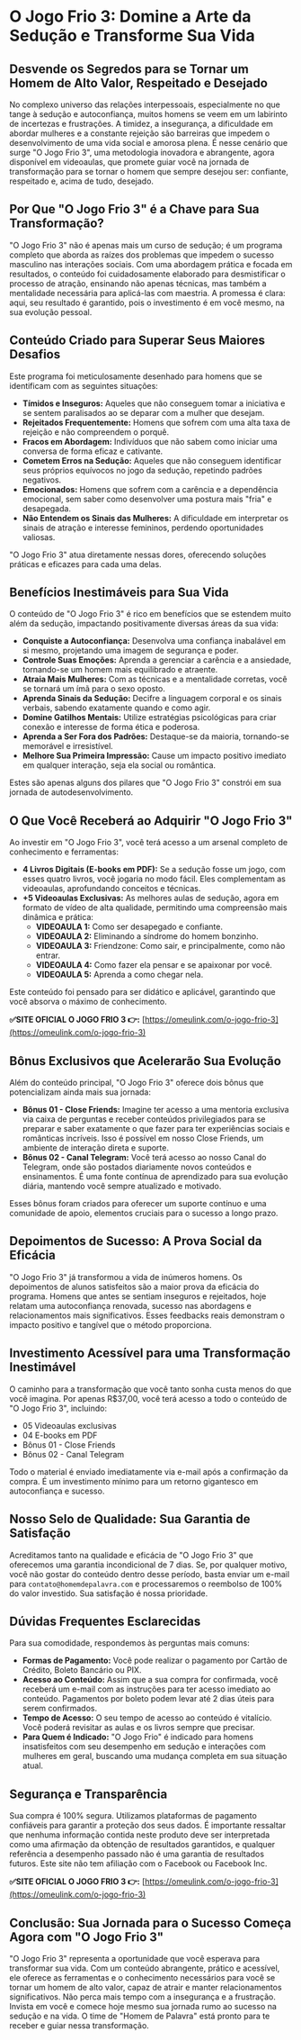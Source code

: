 # O Jogo Frio 3: Domine a Arte da Sedução e Transforme Sua Vida

## Desvende os Segredos para se Tornar um Homem de Alto Valor, Respeitado e Desejado

No complexo universo das relações interpessoais, especialmente no que tange à sedução e autoconfiança, muitos homens se veem em um labirinto de incertezas e frustrações. A timidez, a insegurança, a dificuldade em abordar mulheres e a constante rejeição são barreiras que impedem o desenvolvimento de uma vida social e amorosa plena. É nesse cenário que surge "O Jogo Frio 3", uma metodologia inovadora e abrangente, agora disponível em videoaulas, que promete guiar você na jornada de transformação para se tornar o homem que sempre desejou ser: confiante, respeitado e, acima de tudo, desejado.

## Por Que "O Jogo Frio 3" é a Chave para Sua Transformação?

"O Jogo Frio 3" não é apenas mais um curso de sedução; é um programa completo que aborda as raízes dos problemas que impedem o sucesso masculino nas interações sociais. Com uma abordagem prática e focada em resultados, o conteúdo foi cuidadosamente elaborado para desmistificar o processo de atração, ensinando não apenas técnicas, mas também a mentalidade necessária para aplicá-las com maestria. A promessa é clara: aqui, seu resultado é garantido, pois o investimento é em você mesmo, na sua evolução pessoal.

## Conteúdo Criado para Superar Seus Maiores Desafios

Este programa foi meticulosamente desenhado para homens que se identificam com as seguintes situações:

*   **Tímidos e Inseguros:** Aqueles que não conseguem tomar a iniciativa e se sentem paralisados ao se deparar com a mulher que desejam.
*   **Rejeitados Frequentemente:** Homens que sofrem com uma alta taxa de rejeição e não compreendem o porquê.
*   **Fracos em Abordagem:** Indivíduos que não sabem como iniciar uma conversa de forma eficaz e cativante.
*   **Cometem Erros na Sedução:** Aqueles que não conseguem identificar seus próprios equívocos no jogo da sedução, repetindo padrões negativos.
*   **Emocionados:** Homens que sofrem com a carência e a dependência emocional, sem saber como desenvolver uma postura mais "fria" e desapegada.
*   **Não Entendem os Sinais das Mulheres:** A dificuldade em interpretar os sinais de atração e interesse femininos, perdendo oportunidades valiosas.

"O Jogo Frio 3" atua diretamente nessas dores, oferecendo soluções práticas e eficazes para cada uma delas.

## Benefícios Inestimáveis para Sua Vida

O conteúdo de "O Jogo Frio 3" é rico em benefícios que se estendem muito além da sedução, impactando positivamente diversas áreas da sua vida:

*   **Conquiste a Autoconfiança:** Desenvolva uma confiança inabalável em si mesmo, projetando uma imagem de segurança e poder.
*   **Controle Suas Emoções:** Aprenda a gerenciar a carência e a ansiedade, tornando-se um homem mais equilibrado e atraente.
*   **Atraia Mais Mulheres:** Com as técnicas e a mentalidade corretas, você se tornará um ímã para o sexo oposto.
*   **Aprenda Sinais da Sedução:** Decifre a linguagem corporal e os sinais verbais, sabendo exatamente quando e como agir.
*   **Domine Gatilhos Mentais:** Utilize estratégias psicológicas para criar conexão e interesse de forma ética e poderosa.
*   **Aprenda a Ser Fora dos Padrões:** Destaque-se da maioria, tornando-se memorável e irresistível.
*   **Melhore Sua Primeira Impressão:** Cause um impacto positivo imediato em qualquer interação, seja ela social ou romântica.

Estes são apenas alguns dos pilares que "O Jogo Frio 3" constrói em sua jornada de autodesenvolvimento.

## O Que Você Receberá ao Adquirir "O Jogo Frio 3"

Ao investir em "O Jogo Frio 3", você terá acesso a um arsenal completo de conhecimento e ferramentas:

*   **4 Livros Digitais (E-books em PDF):** Se a sedução fosse um jogo, com esses quatro livros, você jogaria no modo fácil. Eles complementam as videoaulas, aprofundando conceitos e técnicas.
*   **+5 Videoaulas Exclusivas:** As melhores aulas de sedução, agora em formato de vídeo de alta qualidade, permitindo uma compreensão mais dinâmica e prática:
    *   **VIDEOAULA 1:** Como ser desapegado e confiante.
    *   **VIDEOAULA 2:** Eliminando a síndrome do homem bonzinho.
    *   **VIDEOAULA 3:** Friendzone: Como sair, e principalmente, como não entrar.
    *   **VIDEOAULA 4:** Como fazer ela pensar e se apaixonar por você.
    *   **VIDEOAULA 5:** Aprenda a como chegar nela.

Este conteúdo foi pensado para ser didático e aplicável, garantindo que você absorva o máximo de conhecimento.

**✅SITE OFICIAL O JOGO FRIO 3 👉:** [https://omeulink.com/o-jogo-frio-3](https://omeulink.com/o-jogo-frio-3)

## Bônus Exclusivos que Acelerarão Sua Evolução

Além do conteúdo principal, "O Jogo Frio 3" oferece dois bônus que potencializam ainda mais sua jornada:

*   **Bônus 01 - Close Friends:** Imagine ter acesso a uma mentoria exclusiva via caixa de perguntas e receber conteúdos privilegiados para se preparar e saber exatamente o que fazer para ter experiências sociais e românticas incríveis. Isso é possível em nosso Close Friends, um ambiente de interação direta e suporte.
*   **Bônus 02 - Canal Telegram:** Você terá acesso ao nosso Canal do Telegram, onde são postados diariamente novos conteúdos e ensinamentos. É uma fonte contínua de aprendizado para sua evolução diária, mantendo você sempre atualizado e motivado.

Esses bônus foram criados para oferecer um suporte contínuo e uma comunidade de apoio, elementos cruciais para o sucesso a longo prazo.

## Depoimentos de Sucesso: A Prova Social da Eficácia

"O Jogo Frio 3" já transformou a vida de inúmeros homens. Os depoimentos de alunos satisfeitos são a maior prova da eficácia do programa. Homens que antes se sentiam inseguros e rejeitados, hoje relatam uma autoconfiança renovada, sucesso nas abordagens e relacionamentos mais significativos. Esses feedbacks reais demonstram o impacto positivo e tangível que o método proporciona.

## Investimento Acessível para uma Transformação Inestimável

O caminho para a transformação que você tanto sonha custa menos do que você imagina. Por apenas R$37,00, você terá acesso a todo o conteúdo de "O Jogo Frio 3", incluindo:

*   05 Videoaulas exclusivas
*   04 E-books em PDF
*   Bônus 01 - Close Friends
*   Bônus 02 - Canal Telegram

Todo o material é enviado imediatamente via e-mail após a confirmação da compra. É um investimento mínimo para um retorno gigantesco em autoconfiança e sucesso.

## Nosso Selo de Qualidade: Sua Garantia de Satisfação

Acreditamos tanto na qualidade e eficácia de "O Jogo Frio 3" que oferecemos uma garantia incondicional de 7 dias. Se, por qualquer motivo, você não gostar do conteúdo dentro desse período, basta enviar um e-mail para `contato@homemdepalavra.com` e processaremos o reembolso de 100% do valor investido. Sua satisfação é nossa prioridade.

## Dúvidas Frequentes Esclarecidas

Para sua comodidade, respondemos às perguntas mais comuns:

*   **Formas de Pagamento:** Você pode realizar o pagamento por Cartão de Crédito, Boleto Bancário ou PIX.
*   **Acesso ao Conteúdo:** Assim que a sua compra for confirmada, você receberá um e-mail com as instruções para ter acesso imediato ao conteúdo. Pagamentos por boleto podem levar até 2 dias úteis para serem confirmados.
*   **Tempo de Acesso:** O seu tempo de acesso ao conteúdo é vitalício. Você poderá revisitar as aulas e os livros sempre que precisar.
*   **Para Quem é Indicado:** "O Jogo Frio" é indicado para homens insatisfeitos com seu desempenho em sedução e interações com mulheres em geral, buscando uma mudança completa em sua situação atual.

## Segurança e Transparência

Sua compra é 100% segura. Utilizamos plataformas de pagamento confiáveis para garantir a proteção dos seus dados. É importante ressaltar que nenhuma informação contida neste produto deve ser interpretada como uma afirmação da obtenção de resultados garantidos, e qualquer referência a desempenho passado não é uma garantia de resultados futuros. Este site não tem afiliação com o Facebook ou Facebook Inc.

**✅SITE OFICIAL O JOGO FRIO 3 👉:** [https://omeulink.com/o-jogo-frio-3](https://omeulink.com/o-jogo-frio-3)

## Conclusão: Sua Jornada para o Sucesso Começa Agora com "O Jogo Frio 3"

"O Jogo Frio 3" representa a oportunidade que você esperava para transformar sua vida. Com um conteúdo abrangente, prático e acessível, ele oferece as ferramentas e o conhecimento necessários para você se tornar um homem de alto valor, capaz de atrair e manter relacionamentos significativos. Não perca mais tempo com a insegurança e a frustração. Invista em você e comece hoje mesmo sua jornada rumo ao sucesso na sedução e na vida. O time de "Homem de Palavra" está pronto para te receber e guiar nessa transformação.

#
